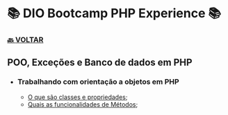 # 📚 DIO Bootcamp PHP Experience 📚

### [🔙 **VOLTAR**](../../../../../)

## **POO, Exceções e Banco de dados em PHP**

- ### **Trabalhando com orientação a objetos em PHP**

  - [O que são classes e propriedades](/PHP-Experience/Exercicios/modulo-3/POO_Excecoes_BD/ContaBancaria.php);
  - [Quais as funcionalidades de Métodos](/PHP-Experience/Exercicios/modulo-3/POO_Excecoes_BD/ContaBancaria.php);
